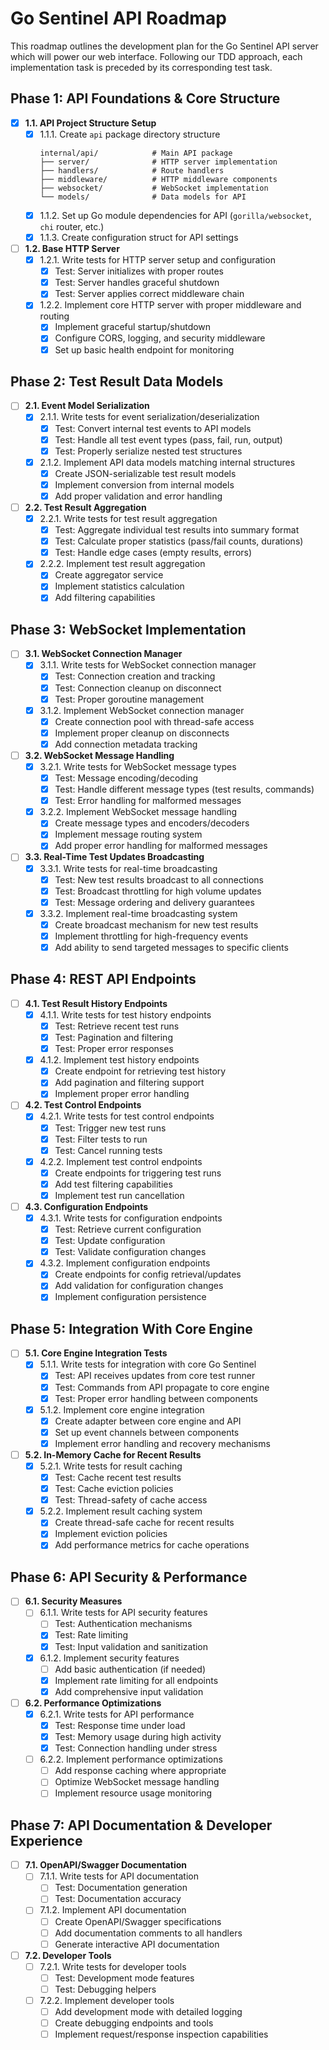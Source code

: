 # Go Sentinel API Roadmap

This roadmap outlines the development plan for the Go Sentinel API server which will power our web interface. Following our TDD approach, each implementation task is preceded by its corresponding test task.

## Phase 1: API Foundations & Core Structure

- [x] **1.1. API Project Structure Setup**
  - [x] 1.1.1. Create `api` package directory structure
    ```
    internal/api/            # Main API package
    ├── server/              # HTTP server implementation
    ├── handlers/            # Route handlers
    ├── middleware/          # HTTP middleware components
    ├── websocket/           # WebSocket implementation
    └── models/              # Data models for API
    ```
  - [x] 1.1.2. Set up Go module dependencies for API (`gorilla/websocket`, `chi` router, etc.)
  - [x] 1.1.3. Create configuration struct for API settings

- [ ] **1.2. Base HTTP Server**
  - [x] 1.2.1. Write tests for HTTP server setup and configuration
    - [x] Test: Server initializes with proper routes
    - [x] Test: Server handles graceful shutdown
    - [x] Test: Server applies correct middleware chain
  - [x] 1.2.2. Implement core HTTP server with proper middleware and routing
    - [x] Implement graceful startup/shutdown
    - [x] Configure CORS, logging, and security middleware
    - [x] Set up basic health endpoint for monitoring

## Phase 2: Test Result Data Models

- [ ] **2.1. Event Model Serialization**
  - [x] 2.1.1. Write tests for event serialization/deserialization
    - [x] Test: Convert internal test events to API models
    - [x] Test: Handle all test event types (pass, fail, run, output)
    - [x] Test: Properly serialize nested test structures
  - [x] 2.1.2. Implement API data models matching internal structures
    - [x] Create JSON-serializable test result models
    - [x] Implement conversion from internal models
    - [x] Add proper validation and error handling

- [ ] **2.2. Test Result Aggregation**
  - [x] 2.2.1. Write tests for test result aggregation
    - [x] Test: Aggregate individual test results into summary format
    - [x] Test: Calculate proper statistics (pass/fail counts, durations)
    - [x] Test: Handle edge cases (empty results, errors)
  - [x] 2.2.2. Implement test result aggregation
    - [x] Create aggregator service
    - [x] Implement statistics calculation
    - [x] Add filtering capabilities

## Phase 3: WebSocket Implementation

- [ ] **3.1. WebSocket Connection Manager**
  - [x] 3.1.1. Write tests for WebSocket connection manager
    - [x] Test: Connection creation and tracking
    - [x] Test: Connection cleanup on disconnect
    - [x] Test: Proper goroutine management
  - [x] 3.1.2. Implement WebSocket connection manager
    - [x] Create connection pool with thread-safe access
    - [x] Implement proper cleanup on disconnects
    - [x] Add connection metadata tracking

- [ ] **3.2. WebSocket Message Handling**
  - [x] 3.2.1. Write tests for WebSocket message types
    - [x] Test: Message encoding/decoding
    - [x] Test: Handle different message types (test results, commands)
    - [x] Test: Error handling for malformed messages
  - [x] 3.2.2. Implement WebSocket message handling
    - [x] Create message types and encoders/decoders
    - [x] Implement message routing system
    - [x] Add proper error handling for malformed messages

- [ ] **3.3. Real-Time Test Updates Broadcasting**
  - [x] 3.3.1. Write tests for real-time broadcasting
    - [x] Test: New test results broadcast to all connections
    - [x] Test: Broadcast throttling for high volume updates
    - [x] Test: Message ordering and delivery guarantees
  - [x] 3.3.2. Implement real-time broadcasting system
    - [x] Create broadcast mechanism for new test results
    - [x] Implement throttling for high-frequency events
    - [x] Add ability to send targeted messages to specific clients

## Phase 4: REST API Endpoints

- [ ] **4.1. Test Result History Endpoints**
  - [x] 4.1.1. Write tests for test history endpoints
    - [x] Test: Retrieve recent test runs
    - [x] Test: Pagination and filtering
    - [x] Test: Proper error responses
  - [x] 4.1.2. Implement test history endpoints
    - [x] Create endpoint for retrieving test history
    - [x] Add pagination and filtering support
    - [x] Implement proper error handling

- [ ] **4.2. Test Control Endpoints**
  - [x] 4.2.1. Write tests for test control endpoints
    - [x] Test: Trigger new test runs
    - [x] Test: Filter tests to run
    - [x] Test: Cancel running tests
  - [x] 4.2.2. Implement test control endpoints
    - [x] Create endpoints for triggering test runs
    - [x] Add test filtering capabilities
    - [x] Implement test run cancellation

- [ ] **4.3. Configuration Endpoints**
  - [x] 4.3.1. Write tests for configuration endpoints
    - [x] Test: Retrieve current configuration
    - [x] Test: Update configuration
    - [x] Test: Validate configuration changes
  - [x] 4.3.2. Implement configuration endpoints
    - [x] Create endpoints for config retrieval/updates
    - [x] Add validation for configuration changes
    - [x] Implement configuration persistence

## Phase 5: Integration With Core Engine

- [ ] **5.1. Core Engine Integration Tests**
  - [x] 5.1.1. Write tests for integration with core Go Sentinel
    - [x] Test: API receives updates from core test runner
    - [x] Test: Commands from API propagate to core engine
    - [x] Test: Proper error handling between components
  - [x] 5.1.2. Implement core engine integration
    - [x] Create adapter between core engine and API
    - [x] Set up event channels between components
    - [x] Implement error handling and recovery mechanisms

- [ ] **5.2. In-Memory Cache for Recent Results**
  - [x] 5.2.1. Write tests for result caching
    - [x] Test: Cache recent test results
    - [x] Test: Cache eviction policies
    - [x] Test: Thread-safety of cache access
  - [x] 5.2.2. Implement result caching system
    - [x] Create thread-safe cache for recent results
    - [x] Implement eviction policies
    - [x] Add performance metrics for cache operations

## Phase 6: API Security & Performance

- [ ] **6.1. Security Measures**
  - [ ] 6.1.1. Write tests for API security features
    - [ ] Test: Authentication mechanisms
    - [x] Test: Rate limiting
    - [x] Test: Input validation and sanitization
  - [x] 6.1.2. Implement security features
    - [ ] Add basic authentication (if needed)
    - [x] Implement rate limiting for all endpoints
    - [x] Add comprehensive input validation

- [ ] **6.2. Performance Optimizations**
  - [x] 6.2.1. Write tests for API performance
    - [x] Test: Response time under load
    - [x] Test: Memory usage during high activity
    - [x] Test: Connection handling under stress
  - [ ] 6.2.2. Implement performance optimizations
    - [ ] Add response caching where appropriate
    - [ ] Optimize WebSocket message handling
    - [ ] Implement resource usage monitoring

## Phase 7: API Documentation & Developer Experience

- [ ] **7.1. OpenAPI/Swagger Documentation**
  - [ ] 7.1.1. Write tests for API documentation
    - [ ] Test: Documentation generation
    - [ ] Test: Documentation accuracy
  - [ ] 7.1.2. Implement API documentation
    - [ ] Create OpenAPI/Swagger specifications
    - [ ] Add documentation comments to all handlers
    - [ ] Generate interactive API documentation

- [ ] **7.2. Developer Tools**
  - [ ] 7.2.1. Write tests for developer tools
    - [ ] Test: Development mode features
    - [ ] Test: Debugging helpers
  - [ ] 7.2.2. Implement developer tools
    - [ ] Add development mode with detailed logging
    - [ ] Create debugging endpoints and tools
    - [ ] Implement request/response inspection capabilities
